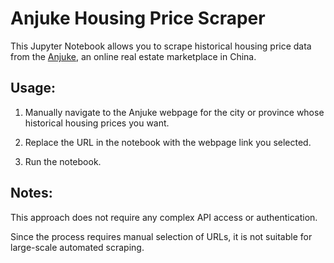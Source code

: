 # Anjuke Housing Price Scraper

This Jupyter Notebook allows you to scrape historical housing price data from the [Anjuke](https://m.anjuke.com/), an online real estate marketplace in China.

## Usage:

1. Manually navigate to the Anjuke webpage for the city or province whose historical housing prices you want.

2. Replace the URL in the notebook with the webpage link you selected.

3. Run the notebook.

## Notes:

This approach does not require any complex API access or authentication.

Since the process requires manual selection of URLs, it is not suitable for large-scale automated scraping.
